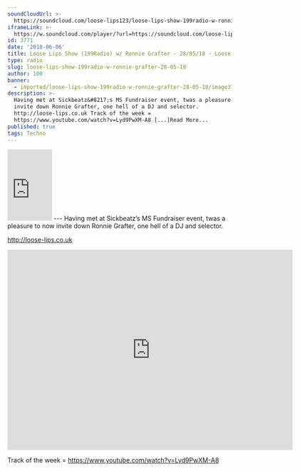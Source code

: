 ```yaml
---
soundCloudUrl: >-
  https://soundcloud.com/loose-lips123/loose-lips-show-199radio-w-ronnie-grafter-280518
iframeLink: >-
  https://w.soundcloud.com/player/?url=https://soundcloud.com/loose-lips123/loose-lips-show-199radio-w-ronnie-grafter-280518&color=00aabb&auto_play=false&hide_related=false&show_comments=true&show_user=true&show_reposts=false
id: 3771
date: '2018-06-06'
title: Loose Lips Show (199Radio) w/ Ronnie Grafter - 28/05/18 - Loose Lips
type: radio
slug: loose-lips-show-199radio-w-ronnie-grafter-28-05-18
author: 100
banner:
  - imported/loose-lips-show-199radio-w-ronnie-grafter-28-05-18/image3771.jpeg
description: >-
  Having met at Sickbeatz&#8217;s MS Fundraiser event, twas a pleasure to now
  invite down Ronnie Grafter, one hell of a DJ and selector.
  http://loose-lips.co.uk Track of the week =
  https://www.youtube.com/watch?v=Lyd9PwXM-A8 [...]Read More...
published: true
tags: Techno
---
```

<iframe id="sc-widget" title="title" width="100" height="160" scrolling="no" frameborder="yes" allow="autoplay" src="https://w.soundcloud.com/player/?url=https://soundcloud.com/loose-lips123/loose-lips-show-199radio-w-ronnie-grafter-280518&amp;color=00aabb&amp;auto_play=false&amp;hide_related=false&amp;show_comments=true&amp;show_user=true&amp;show_reposts=false"></iframe>
---
Having met at Sickbeatz’s MS Fundraiser event, twas a pleasure to now invite down Ronnie Grafter, one hell of a DJ and selector.

http://loose-lips.co.uk

<iframe loading="lazy" title="RonnieGRAFTER" width="640" height="450" scrolling="no" frameborder="no" src="https://w.soundcloud.com/player/?visual=true&amp;url=https%3A%2F%2Fapi.soundcloud.com%2Fusers%2F2089180&amp;show_artwork=true&amp;maxwidth=640&amp;maxheight=960&amp;dnt=1"></iframe>

Track of the week = https://www.youtube.com/watch?v=Lyd9PwXM-A8